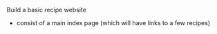 Build a basic recipe website

- consist of a main index page (which will have links to a few recipes)